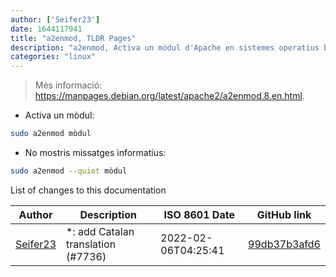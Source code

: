 ```yaml
---
author: ['Seifer23']
date: 1644117941
title: "a2enmod, TLDR Pages"
description: "a2enmod, Activa un mòdul d'Apache en sistemes operatius basats en Debian."
categories: "linux"
---
```

> Més informació: <https://manpages.debian.org/latest/apache2/a2enmod.8.en.html>.

- Activa un mòdul:

```bash
sudo a2enmod mòdul
```

- No mostris missatges informatius:

```bash
sudo a2enmod --quiet mòdul
```
List of changes to this documentation


Author | Description | ISO 8601 Date | GitHub link
------|-----|-----|-----
[Seifer23](mailto:48915360+Seifer23@users.noreply.github.com) | *: add Catalan translation (#7736) | 2022-02-06T04:25:41 | [99db37b3afd6](https://github.com/tldr-pages/tldr/commit/99db37b3afd6dba836a6d94e4688601fdb3bac98)

